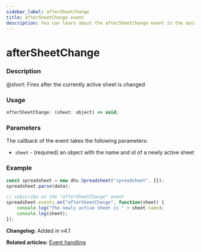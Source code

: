 ```yaml
---
sidebar_label: afterSheetChange
title: afterSheetChange event
description: You can learn about the afterSheetChange event in the documentation of the DHTMLX JavaScript Spreadsheet library. Browse developer guides and API reference, try out code examples and live demos, and download a free 30-day evaluation version of DHTMLX Spreadsheet.
---
```


# afterSheetChange

### Description

@short: Fires after the currently active sheet is changed

### Usage

~~~jsx
afterSheetChange: (sheet: object) => void;
~~~

### Parameters

The callback of the event takes the following parameters:

- `sheet` - (required) an object with the name and id of a newly active sheet

### Example

~~~jsx {5-8}
const spreadsheet = new dhx.Spreadsheet("spreadsheet", {});
spreadsheet.parse(data);

// subscribe on the "afterSheetChange" event
spreadsheet.events.on("afterSheetChange", function(sheet) {
    console.log("The newly active sheet is " + sheet.name);
    console.log(sheet);
});
~~~

**Changelog:** Added in v4.1

**Related articles:** [Event handling](handling_events.md)